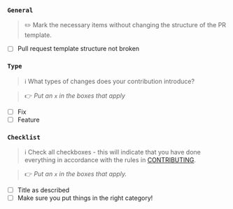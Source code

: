 ### `General`
> ✏️ Mark the necessary items without changing the structure of the PR template.

- [ ] Pull request template structure not broken

### `Type`

> ℹ️  What types of changes does your contribution introduce?

> 👉 _Put an `x` in the boxes that apply_

- [ ] Fix
- [ ] Feature

### `Checklist`

> ℹ️  Check all checkboxes - this will indicate that you have done everything in accordance with the rules in [CONTRIBUTING](https://github.com/YoloGameStudio/awesome-bolt/blob/master/.github/contributing.md).

> 👉  _Put an `x` in the boxes that apply._

- [ ] Title as described
- [ ] Make sure you put things in the right category!
